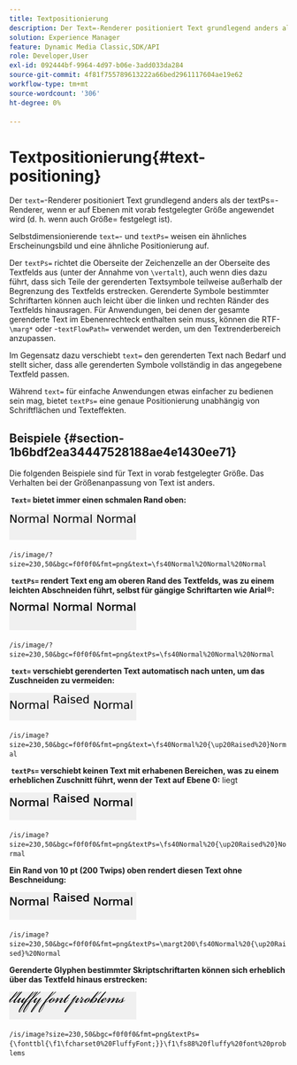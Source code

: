```yaml
---
title: Textpositionierung
description: Der Text=-Renderer positioniert Text grundlegend anders als der TextPs=-Renderer, wenn er auf Ebenen mit vorab festgelegter Größe angewendet wird (d. h. wenn auch Größe= festgelegt ist).
solution: Experience Manager
feature: Dynamic Media Classic,SDK/API
role: Developer,User
exl-id: 092444bf-9964-4d97-b06e-3add033da284
source-git-commit: 4f81f755789613222a66bed2961117604ae19e62
workflow-type: tm+mt
source-wordcount: '306'
ht-degree: 0%

---
```


# Textpositionierung{#text-positioning}

Der `text=`-Renderer positioniert Text grundlegend anders als der textPs=-Renderer, wenn er auf Ebenen mit vorab festgelegter Größe angewendet wird (d. h. wenn auch Größe= festgelegt ist).

Selbstdimensionierende `text=`- und `textPs=` weisen ein ähnliches Erscheinungsbild und eine ähnliche Positionierung auf.

Der `textPs=` richtet die Oberseite der Zeichenzelle an der Oberseite des Textfelds aus (unter der Annahme von `\vertalt`), auch wenn dies dazu führt, dass sich Teile der gerenderten Textsymbole teilweise außerhalb der Begrenzung des Textfelds erstrecken. Gerenderte Symbole bestimmter Schriftarten können auch leicht über die linken und rechten Ränder des Textfelds hinausragen. Für Anwendungen, bei denen der gesamte gerenderte Text im Ebenenrechteck enthalten sein muss, können die RTF-`\marg*` oder -`textFlowPath=` verwendet werden, um den Textrenderbereich anzupassen.

Im Gegensatz dazu verschiebt `text=` den gerenderten Text nach Bedarf und stellt sicher, dass alle gerenderten Symbole vollständig in das angegebene Textfeld passen.

Während `text=` für einfache Anwendungen etwas einfacher zu bedienen sein mag, bietet `textPs=` eine genaue Positionierung unabhängig von Schriftflächen und Texteffekten.

## Beispiele {#section-1b6bdf2ea34447528188ae4e1430ee71}

Die folgenden Beispiele sind für Text in vorab festgelegter Größe. Das Verhalten bei der Größenanpassung von Text ist anders.

**&#x200B; `Text=` bietet immer einen schmalen Rand oben:**

![Beispiel für Textpositionierung mit einem Bild](assets/tp01.png)

`/is/image/?size=230,50&bgc=f0f0f0&fmt=png&text=\fs40Normal%20Normal%20Normal`

**&#x200B; `textPs=` rendert Text eng am oberen Rand des Textfelds, was zu einem leichten Abschneiden führt, selbst für gängige Schriftarten wie Arial®:**

![Beispiel für Textpositionierung, Bild zwei](assets/tp02.png)

`/is/image/?size=230,50&bgc=f0f0f0&fmt=png&textPs=\fs40Normal%20Normal%20Normal`

**&#x200B; `text=` verschiebt gerenderten Text automatisch nach unten, um das Zuschneiden zu vermeiden:**

![Beispiel für Textpositionierung - drei Bilder](assets/tp03.png)

`/is/image?size=230,50&bgc=f0f0f0&fmt=png&text=\fs40Normal%20{\up20Raised%20}Normal`

**&#x200B; `textPs=` verschiebt keinen Text mit erhabenen Bereichen, was zu einem erheblichen Zuschnitt führt, wenn der Text auf Ebene 0:** liegt

![Beispiel für Textpositionierung - vier Bilder](assets/tp04.png)

`/is/image?size=230,50&bgc=f0f0f0&fmt=png&textPs=\fs40Normal%20{\up20Raised%20}Normal`

**Ein Rand von 10 pt (200 Twips) oben rendert diesen Text ohne Beschneidung:**

![Beispiel für Textpositionierung - fünf Bilder](assets/tp05.png)

`/is/image?size=230,50&bgc=f0f0f0&fmt=png&textPs=\margt200\fs40Normal%20{\up20Raised}%20Normal`

**Gerenderte Glyphen bestimmter Skriptschriftarten können sich erheblich über das Textfeld hinaus erstrecken:**

![Beispiel für Textpositionierung, sechs Bilder](assets/tp06.png)

`/is/image?size=230,50&bgc=f0f0f0&fmt=png&textPs={\fonttbl{\f1\fcharset0%20FluffyFont;}}\f1\fs88%20fluffy%20font%20problems`
